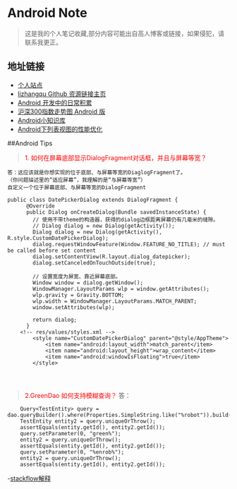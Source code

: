 # Android Note
>这是我的个人笔记收藏,部分内容可能出自高人博客或链接，如果侵犯，请联系我更正。


## 地址链接
- [个人站点]( www.devcoder.cn)
- [lizhangqu Github 资源链接主页](https://github.com/lizhangqu/CoreLink)
- [Android 开发中的日常积累](https://github.com/AllenCoder/AndroidNote/blob/master/AndroidResourceLink.md)
- [沪深300指数走势图 Android 版](https://github.com/AllenCoder/AndroidDevCoder/tree/master/linechart)
- [Android小知识库](http://wuxiaolong.me/2015/08/10/android-small-knowledge-base/)
- [Android下列表视图的性能优化
](http://boxcounter.com/technique/2015-08-01-Android%E4%B8%8B%E5%88%97%E8%A1%A8%E8%A7%86%E5%9B%BE%E7%9A%84%E6%80%A7%E8%83%BD%E4%BC%98%E5%8C%96/)

##Android Tips

><font color=red>	1. 如何在屏幕底部显示DialogFragment对话框，并且与屏幕等宽？</font>

	答：这应该就是你想实现的位于底部、与屏幕等宽的DiaglogFragment了。
	（你问题描述里的“适应屏幕”，我理解的是“与屏幕等宽”）
	自定义一个位于屏幕底部、与屏幕等宽的DialogFragment
	

```
public class DatePickerDialog extends DialogFragment {
	  @Override
	  public Dialog onCreateDialog(Bundle savedInstanceState) {
	    // 使用不带theme的构造器，获得的dialog边框距离屏幕仍有几毫米的缝隙。
	    // Dialog dialog = new Dialog(getActivity());
	    Dialog dialog = new Dialog(getActivity(), R.style.CustomDatePickerDialog);
	    dialog.requestWindowFeature(Window.FEATURE_NO_TITLE); // must be called before set content
	    dialog.setContentView(R.layout.dialog_datepicker);
	    dialog.setCanceledOnTouchOutside(true);
	    
	    // 设置宽度为屏宽、靠近屏幕底部。
	    Window window = dialog.getWindow();
	    WindowManager.LayoutParams wlp = window.getAttributes();
	    wlp.gravity = Gravity.BOTTOM;
	    wlp.width = WindowManager.LayoutParams.MATCH_PARENT;
	    window.setAttributes(wlp);
	 
	    return dialog;
	  }
	<!-- res/values/styles.xml -->
	    <style name="CustomDatePickerDialog" parent="@style/AppTheme">
	        <item name="android:layout_width">match_parent</item>
	        <item name="android:layout_height">wrap_content</item>
	        <item name="android:windowIsFloating">true</item>
	    </style>
	    

	
```

><font color=red>2.GreenDao 如何支持模糊查询？</font>
答：	
```
	Query<TestEntity> query = dao.queryBuilder().where(Properties.SimpleString.like("%robot")).build();
	TestEntity entity2 = query.uniqueOrThrow();
	assertEquals(entity.getId(), entity2.getId());
	query.setParameter(0, "green%"); 
	entity2 = query.uniqueOrThrow();
	assertEquals(entity.getId(), entity2.getId()); 
	query.setParameter(0, "%enrob%"); 
	entity2 = query.uniqueOrThrow();
	assertEquals(entity.getId(), entity2.getId());	
```

-[stackflow解释](http://stackoverflow.com/questions/12927859/why-greendao-doesnt-support-like-operator-completely)

